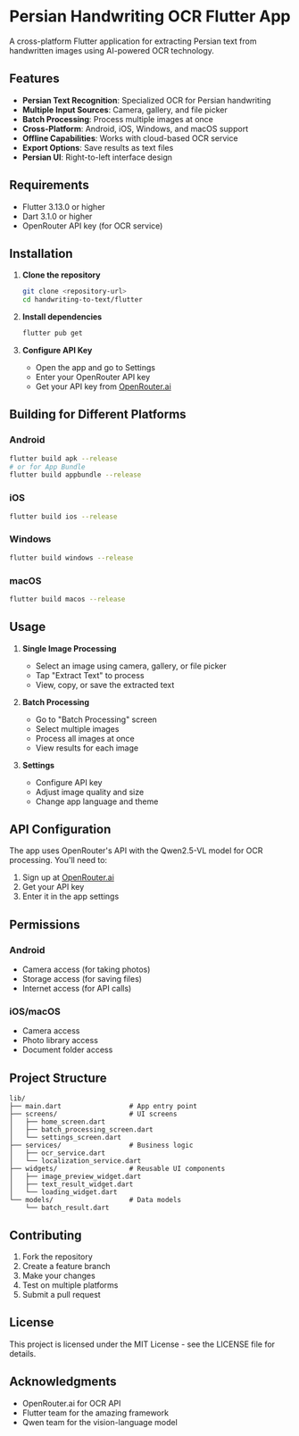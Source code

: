 # Persian Handwriting OCR Flutter App

A cross-platform Flutter application for extracting Persian text from handwritten images using AI-powered OCR technology.

## Features

- **Persian Text Recognition**: Specialized OCR for Persian handwriting
- **Multiple Input Sources**: Camera, gallery, and file picker
- **Batch Processing**: Process multiple images at once
- **Cross-Platform**: Android, iOS, Windows, and macOS support
- **Offline Capabilities**: Works with cloud-based OCR service
- **Export Options**: Save results as text files
- **Persian UI**: Right-to-left interface design

## Requirements

- Flutter 3.13.0 or higher
- Dart 3.1.0 or higher
- OpenRouter API key (for OCR service)

## Installation

1. **Clone the repository**
   ```bash
   git clone <repository-url>
   cd handwriting-to-text/flutter
   ```

2. **Install dependencies**
   ```bash
   flutter pub get
   ```

3. **Configure API Key**
   - Open the app and go to Settings
   - Enter your OpenRouter API key
   - Get your API key from [OpenRouter.ai](https://openrouter.ai)

## Building for Different Platforms

### Android
```bash
flutter build apk --release
# or for App Bundle
flutter build appbundle --release
```

### iOS
```bash
flutter build ios --release
```

### Windows
```bash
flutter build windows --release
```

### macOS
```bash
flutter build macos --release
```

## Usage

1. **Single Image Processing**
   - Select an image using camera, gallery, or file picker
   - Tap "Extract Text" to process
   - View, copy, or save the extracted text

2. **Batch Processing**
   - Go to "Batch Processing" screen
   - Select multiple images
   - Process all images at once
   - View results for each image

3. **Settings**
   - Configure API key
   - Adjust image quality and size
   - Change app language and theme

## API Configuration

The app uses OpenRouter's API with the Qwen2.5-VL model for OCR processing. You'll need to:

1. Sign up at [OpenRouter.ai](https://openrouter.ai)
2. Get your API key
3. Enter it in the app settings

## Permissions

### Android
- Camera access (for taking photos)
- Storage access (for saving files)
- Internet access (for API calls)

### iOS/macOS
- Camera access
- Photo library access
- Document folder access

## Project Structure

```
lib/
├── main.dart                 # App entry point
├── screens/                  # UI screens
│   ├── home_screen.dart
│   ├── batch_processing_screen.dart
│   └── settings_screen.dart
├── services/                 # Business logic
│   ├── ocr_service.dart
│   └── localization_service.dart
├── widgets/                  # Reusable UI components
│   ├── image_preview_widget.dart
│   ├── text_result_widget.dart
│   └── loading_widget.dart
└── models/                   # Data models
    └── batch_result.dart
```

## Contributing

1. Fork the repository
2. Create a feature branch
3. Make your changes
4. Test on multiple platforms
5. Submit a pull request

## License

This project is licensed under the MIT License - see the LICENSE file for details.

## Acknowledgments

- OpenRouter.ai for OCR API
- Flutter team for the amazing framework
- Qwen team for the vision-language model
